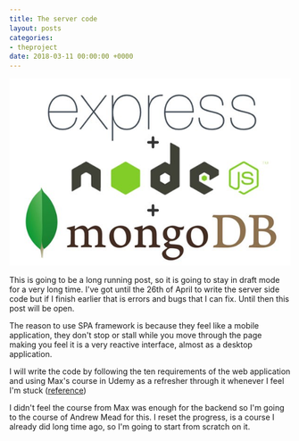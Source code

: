 ```yaml
---
title: The server code
layout: posts
categories:
- theproject
date: 2018-03-11 00:00:00 +0000
---
```

![](/uploads/2018/03/11/0_kJRU-y-GlI_z0i7o.jpg)

This is going to be a long running post, so it is going to stay in draft mode for a very long time. I've got until the 26th of April to write the server side code but if I finish earlier that is errors and bugs that I can fix. Until then this post will be open. 

The reason to use SPA framework is because they feel like a mobile application, they don't stop or stall while you move through the page making you feel it is a very reactive interface, almost as a desktop application. 

I will write the code by following the ten requirements of the web application and using Max's course in Udemy as a refresher through it whenever I feel I'm stuck ([reference](https://www.udemy.com/angular-2-and-nodejs-the-practical-guide/learn/v4/t/lecture/5866976?start=0))

I didn't feel the course from Max was enough for the backend so I'm going to the course of Andrew Mead for this. I reset the progress, is a course I already did long time ago, so I'm going to start from scratch on it. 